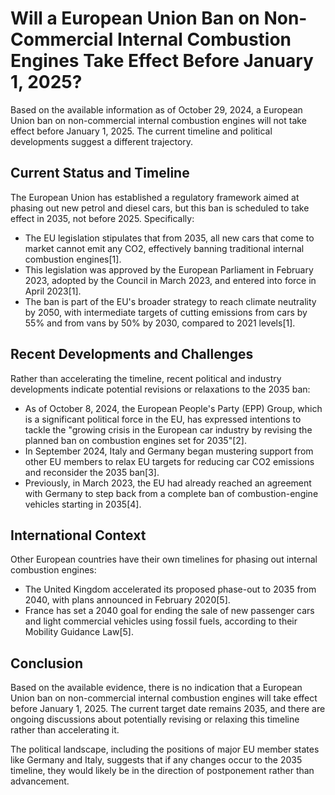 # Will a European Union Ban on Non-Commercial Internal Combustion Engines Take Effect Before January 1, 2025?

Based on the available information as of October 29, 2024, a European Union ban on non-commercial internal combustion engines will not take effect before January 1, 2025. The current timeline and political developments suggest a different trajectory.

## Current Status and Timeline

The European Union has established a regulatory framework aimed at phasing out new petrol and diesel cars, but this ban is scheduled to take effect in 2035, not before 2025. Specifically:

- The EU legislation stipulates that from 2035, all new cars that come to market cannot emit any CO2, effectively banning traditional internal combustion engines[1].
- This legislation was approved by the European Parliament in February 2023, adopted by the Council in March 2023, and entered into force in April 2023[1].
- The ban is part of the EU's broader strategy to reach climate neutrality by 2050, with intermediate targets of cutting emissions from cars by 55% and from vans by 50% by 2030, compared to 2021 levels[1].

## Recent Developments and Challenges

Rather than accelerating the timeline, recent political and industry developments indicate potential revisions or relaxations to the 2035 ban:

- As of October 8, 2024, the European People's Party (EPP) Group, which is a significant political force in the EU, has expressed intentions to tackle the "growing crisis in the European car industry by revising the planned ban on combustion engines set for 2035"[2].
- In September 2024, Italy and Germany began mustering support from other EU members to relax EU targets for reducing car CO2 emissions and reconsider the 2035 ban[3].
- Previously, in March 2023, the EU had already reached an agreement with Germany to step back from a complete ban of combustion-engine vehicles starting in 2035[4].

## International Context

Other European countries have their own timelines for phasing out internal combustion engines:

- The United Kingdom accelerated its proposed phase-out to 2035 from 2040, with plans announced in February 2020[5].
- France has set a 2040 goal for ending the sale of new passenger cars and light commercial vehicles using fossil fuels, according to their Mobility Guidance Law[5].

## Conclusion

Based on the available evidence, there is no indication that a European Union ban on non-commercial internal combustion engines will take effect before January 1, 2025. The current target date remains 2035, and there are ongoing discussions about potentially revising or relaxing this timeline rather than accelerating it.

The political landscape, including the positions of major EU member states like Germany and Italy, suggests that if any changes occur to the 2035 timeline, they would likely be in the direction of postponement rather than advancement.